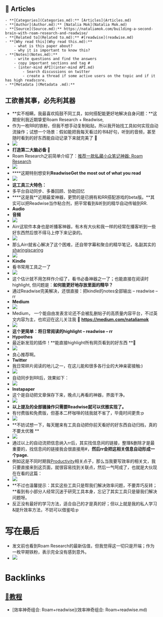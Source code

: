 
## 📜 Articles
    - **[Categories](Categories.md):** [Articles](Articles.md)
    - **[Author](Author.md):** [Natalia Mok](Natalia Mok.md)
    - **[Source](Source.md):** https://nataliamok.com/building-a-second-brain-with-roam-research-and-readwise/
    - **[Related to](Related to.md):** #[readwise](readwise.md)
    - **[Why read this](Why read this.md):**
        - what is this paper about?
        - why it is important to know this?
    - **[Notes](Notes.md):**
        - write questions and find the answers
        - copy important sections and tag #
        - [inter-mind API](inter-mind API.md)
            - Search discussions on twitter
            - create a thread if some active users on the topic and if it has high readscore.
    - **[Metadata ](Metadata .md):**

## **工欲善其事，必先利其器**
- **实不相瞒，我最喜欢捣鼓不同工具，如何搭配能更好地解决自身问题：**这期安利我近期挚爱Roam Research + Readwise,
- 作为一枚RR的铁粉，但我不想手动复制粘贴，所以我开始找工具如何实现自动流操作；试想一个场景：假如能把我每天看过的书&好句，听到的音频，甚至随时看到的好东西能自动记录下来就完美了 **🤔**
- ![](https://nataliamok.com/wp-content/uploads/2020/09/frc-f7b353bb07e0a4506dc7fb5f4fc3566c.png)
- **打造第二大脑必备 🧠**
- Roam Research之前简单介绍了：[推荐一款私藏小众笔记神器: Roam Research](https://nataliamok.com/my-new-fav-tool-roam-research/) 
- ****![](https://nataliamok.com/wp-content/uploads/2020/09/frc-53fa0af7240e938e60f499d71b445248.png)****
- ****这期特别想安利********Readwise******Get the most out of what you read**
- ![](https://nataliamok.com/wp-content/uploads/2020/09/frc-65e63544683c7ca8d31414854455b5c5.png)
- **这工具三大特色：**
- 多平台自动同步、多番回顾、协助回忆
- ****这是我**近期最爱神器，更赞的是已拥有和RR搭配游戏的beta版。**其实可以把Readwise当作粘合剂，把平常看到&听到的精华自动传输到RR.
- **Audio**
- **音频**
- ![](https://nataliamok.com/wp-content/uploads/2020/09/frc-28c0ff0abba2a19077508349db871ceb.png)
- Airr这软件本身也是听播客神器，有木有大伙和我一样的经常在播客听到一些好东西然后恨不得马上停下来记录的。
- ![](https://nataliamok.com/wp-content/uploads/2020/09/frc-55166a5c5c97199a2965ee1b2271389a.png)
- 那么Airr就省心解决了这个困难，还自带字幕和聚合的精华笔记，名副其实的[sharingiscaring](sharingiscaring.md)
- ![](https://nataliamok.com/wp-content/uploads/2020/09/frc-345ddaeea7b81e17a850c1ea039e5b7c.png)
- **Kindle**
- 看书常用工具之一了
- ![](https://nataliamok.com/wp-content/uploads/2020/09/frc-814bea379ad82a4196aa02402e08a278.png)
- 这个估计就不用怎样作介绍了，看书必备神器之一了；也能直接在阅读时highlight, 但问题是：**如何能更好地存放里面的精华？**
- 通过Readwise完美解决，还很直接：把kindle的notes全部输出 – readwise – rr
- **Medium**
- ![](https://nataliamok.com/wp-content/uploads/2020/09/frc-6dd6698ab48191480448a24d2da83967.png)
- Medium， 一个能自由发表言论还不会被乱删帖子的高质量内容平台，不过英文内容为主，也欢迎在这儿关注我 👀 **https://medium.com/nataliamok**
- ![](https://nataliamok.com/wp-content/uploads/2020/09/frc-e1251b6abda5ec02e1d6acaa7d0f43ea.png)
- **这个更简单：将日常阅读的highlight – readwise – rr**
- **Hypothes**
- 最近新发现的插件！**能直接highlight所有网页看到的好东西 **👀
- ![](https://nataliamok.com/wp-content/uploads/2020/09/frc-93766ef71ae6b3320bfb5b7d28aa4f91.png)
- 良心推荐啊。
- **Twitter**
- 我日常碎片阅读的地儿之一，在这儿能和很多各行业的大神亲密接触:)
- ![](https://nataliamok.com/wp-content/uploads/2020/09/frc-5730fb51654b8a8d85b8d73a6e78cdcb.png)
- 自动同步到RR后，效果如下：
- ![](https://nataliamok.com/wp-content/uploads/2020/09/frc-cdc0b41fe608a1e15dd23fdc6194dbc7.png)
- **Instapaper**
- 这个是自动把文章保存下来，晚点儿再看的神器，界面干净。
- ![](https://nataliamok.com/wp-content/uploads/2020/09/frc-36441d249856737a1e35a1d73887edb1.png)
- **以上提及的全部骚操作只需要Readwise就可以优雅实现了。**
- 有付费版和免费版，但基本二杯咖啡的钱我就不省了，毕竟时间更贵:p
- ![](https://nataliamok.com/wp-content/uploads/2020/09/frc-3090414ebef0ad6513e35c0e4a362e22.png)
- **不妨试想一下，每天醒来有工具自动把你前天看好的好东西自动归档，真的不要太优雅 **
- ![](https://nataliamok.com/wp-content/uploads/2020/09/frc-9a4e877e4d0fc0eca03d8aa17d11d3d3.png)
- 通过以上的自动流把信息纳入rr后，其实找信息间的链接，整理&删除才是最重要的，找信息间的链接我会很直接用#，**然后rr会把这相关信息自动形成一个page.**
- 例如这是不同时期我[Productivity](Productivity.md)相关点子，那么当我要写效率的相关文，我只要直接来到这页面，就很容易找到关联点，然后一气呵成了，也就是大伙现在在看的这篇：
- ![](https://nataliamok.com/wp-content/uploads/2020/09/frc-6f7a5b6ff5173c94b11dbaaaa55ce316.png)
- **不过也温馨提示：其实这些工具只是帮我们解决效率问题，不要弄巧反转；**看到有小部分人经常沉迷于研究工具本身，忘记了其实工具只是替我们解决问题呀。
- 反正没有最好的学习方法，适合自己的才是真的好；但以上就是我的私人学习&提升效率方法，不妨可以借鉴哈:p

# **写在最后**
- 发文前也看到Roam Research的最新估值，但我觉得这一切只是开端；作为一枚早期铁粉，表示完全没有感到意外。
- ![](https://nataliamok.com/wp-content/uploads/2020/09/frc-8fef0d8718cdba735c48bbe6fdde6b34.png)

# Backlinks
## [📘教程](📘教程.md)
- [效率神奇组合: Roam+readwise](效率神奇组合: Roam+readwise.md)

